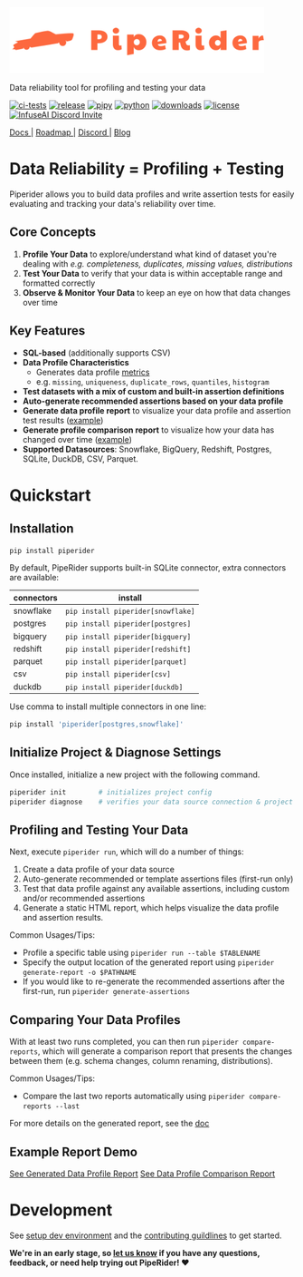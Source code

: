 <p>
  <a href="https://piperider.io" alt="piperider logo" title="Piperider Home">
    <img width="450px" src=".github/images/logo.svg" border="0" alt="PipeRider">
  </a>
</p>
<p>
  Data reliability tool for profiling and testing your data
</p>

[![ci-tests](https://github.com/infuseai/piperider-cli/actions/workflows/tests.yaml/badge.svg)](https://github.com/infuseai/piperider-cli/actions/workflows/tests.yaml/badge.svg)
[![release](https://img.shields.io/github/release/infuseAI/piperider-cli/all.svg?style=flat-square)](https://github.com/infuseAI/piperider-cli/releases)
[![pipy](https://img.shields.io/pypi/v/piperider?style=flat-square)](https://pypi.org/project/piperider/)
[![python](https://img.shields.io/pypi/pyversions/piperider?style=flat-square)](https://pypi.org/project/piperider/)
[![downloads](https://img.shields.io/pypi/dw/piperider?style=flat-square)](https://pypi.org/project/piperider/#files)
[![license](https://img.shields.io/github/license/infuseai/piperider?style=flat-square)](https://github.com/InfuseAI/piperider/blob/main/LICENSE)
[![InfuseAI Discord Invite](https://img.shields.io/discord/664381609771925514?color=%237289DA&label=chat&logo=discord&logoColor=white&style=flat-square)](https://discord.com/invite/5zb2aK9KBV)

<p align="left">
  <a href="https://docs.piperider.io/" alt="documentation site" title="Piperider Documentation"> Docs </a> |
  <a href="https://github.com/orgs/InfuseAI/projects/1/views/1" alt="product roadmap" title="Planned Features/Changes"> Roadmap </a> |
  <a href="https://discord.com/invite/5zb2aK9KBV"> Discord </a> |
  <a href="https://blog.infuseai.io/data-reliability-automated-with-piperider-7a823521ef11"> Blog </a> 
</p>

# Data Reliability = Profiling + Testing

Piperider allows you to build data profiles and write assertion tests for easily evaluating and tracking your data's reliability over time.

## Core Concepts

1. **Profile Your Data** to explore/understand what kind of dataset you're dealing with
   _e.g. completeness, duplicates, missing values, distributions_
2. **Test Your Data** to verify that your data is within acceptable range and formatted correctly
3. **Observe & Monitor Your Data** to keep an eye on how that data changes over time

## Key Features

- **SQL-based** (additionally supports CSV)
- **Data Profile Characteristics**
  - Generates data profile [metrics](https://github.com/InfuseAI/piperider/blob/main/docs/metrics.md)
  - e.g. `missing`, `uniqueness`, `duplicate_rows`, `quantiles`, `histogram`
- **Test datasets with a mix of custom and built-in assertion definitions**
- **Auto-generate recommended assertions based on your data profile**
- **Generate data profile report** to visualize your data profile and assertion test results ([example](https://piperider-github-readme.s3.ap-northeast-1.amazonaws.com/run-0.9.0/index.html))
- **Generate profile comparison report** to visualize how your data has changed over time ([example](https://piperider-github-readme.s3.ap-northeast-1.amazonaws.com/comparison-0.9.0/index.html))
- **Supported Datasources**: Snowflake, BigQuery, Redshift, Postgres, SQLite, DuckDB, CSV, Parquet.

# Quickstart

## Installation

```bash
pip install piperider
```

By default, PipeRider supports built-in SQLite connector, extra connectors are available:

| connectors | install                            |
| ---------- | ---------------------------------- |
| snowflake  | `pip install piperider[snowflake]` |
| postgres   | `pip install piperider[postgres]`  |
| bigquery   | `pip install piperider[bigquery]`  |
| redshift   | `pip install piperider[redshift]`  |
| parquet    | `pip install piperider[parquet]`   |
| csv        | `pip install piperider[csv]`       |
| duckdb     | `pip install piperider[duckdb]`    |

Use comma to install multiple connectors in one line:

```bash
pip install 'piperider[postgres,snowflake]'
```

## Initialize Project & Diagnose Settings

Once installed, initialize a new project with the following command.

```bash
piperider init        # initializes project config
piperider diagnose    # verifies your data source connection & project config
```

## Profiling and Testing Your Data

Next, execute `piperider run`, which will do a number of things:

1. Create a data profile of your data source
1. Auto-generate recommended or template assertions files (first-run only)
1. Test that data profile against any available assertions, including custom and/or recommended assertions
1. Generate a static HTML report, which helps visualize the data profile and assertion results.

Common Usages/Tips:

- Profile a specific table using `piperider run --table $TABLENAME`
- Specify the output location of the generated report using `piperider generate-report -o $PATHNAME`
- If you would like to re-generate the recommended assertions after the first-run, run `piperider generate-assertions`

## Comparing Your Data Profiles

With at least two runs completed, you can then run `piperider compare-reports`, which will generate a comparison report that presents the changes between them (e.g. schema changes, column renaming, distributions).

Common Usages/Tips:

- Compare the last two reports automatically using `piperider compare-reports --last`

For more details on the generated report, see the [doc](https://docs.piperider.io/how-to-guides/generate-report)

## Example Report Demo

[See Generated Data Profile Report](https://piperider-github-readme.s3.ap-northeast-1.amazonaws.com/run-0.9.0/index.html)
[See Data Profile Comparison Report](https://piperider-github-readme.s3.ap-northeast-1.amazonaws.com/comparison-0.9.0/index.html)

# Development

See [setup dev environment](DEVELOP.md) and the [contributing guildlines](CONTRIBUTING.md) to get started.

**We're in an early stage, so [let us know](mailto:product@infuseai.io) if you have any questions, feedback, or need help trying out PipeRider! :heart:**
